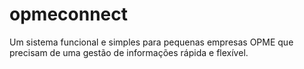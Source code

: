 # opmeconnect
Um sistema funcional e simples para pequenas empresas OPME que precisam de uma gestão de informações rápida e flexível. 
